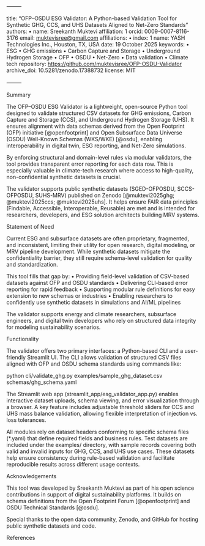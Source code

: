 
⸻

title: “OFP–OSDU ESG Validator: A Python-based Validation Tool for Synthetic GHG, CCS, and UHS Datasets Aligned to Net-Zero Standards”
authors:
	•	name: Sreekanth Muktevi
affiliation: 1
orcid: 0009-0007-8116-3176
email: muktevisree@gmail.com
affiliations:
	•	index: 1
name: YASH Technologies Inc., Houston, TX, USA
date: 19 October 2025
keywords:
	•	ESG
	•	GHG emissions
	•	Carbon Capture and Storage
	•	Underground Hydrogen Storage
	•	OFP
	•	OSDU
	•	Net-Zero
	•	Data validation
	•	Climate tech
repository: https://github.com/muktevisree/OFP-OSDU-Validator
archive_doi: 10.5281/zenodo.17388732
license: MIT

⸻

Summary

The OFP–OSDU ESG Validator is a lightweight, open-source Python tool designed to validate structured CSV datasets for GHG emissions, Carbon Capture and Storage (CCS), and Underground Hydrogen Storage (UHS). It ensures alignment with data schemas derived from the Open Footprint (OFP) initiative [@openfootprint] and Open Subsurface Data Universe (OSDU) Well-Known Schemas (WKS/WKE) [@osdu], enabling interoperability in digital twin, ESG reporting, and Net-Zero simulations.

By enforcing structural and domain-level rules via modular validators, the tool provides transparent error reporting for each data row. This is especially valuable in climate-tech research where access to high-quality, non-confidential synthetic datasets is crucial.

The validator supports public synthetic datasets (SGED-OFPOSDU, SCCS-OFPOSDU, SUHS-MRV) published on Zenodo [@muktevi2025ghg; @muktevi2025ccs; @muktevi2025uhs]. It helps ensure FAIR data principles (Findable, Accessible, Interoperable, Reusable) are met and is intended for researchers, developers, and ESG solution architects building MRV systems.

Statement of Need

Current ESG and subsurface datasets are often proprietary, fragmented, and inconsistent, limiting their utility for open research, digital modeling, or MRV pipeline development. While synthetic datasets mitigate the confidentiality barrier, they still require schema-level validation for quality and standardization.

This tool fills that gap by:
	•	Providing field-level validation of CSV-based datasets against OFP and OSDU standards
	•	Delivering CLI-based error reporting for rapid feedback
	•	Supporting modular rule definitions for easy extension to new schemas or industries
	•	Enabling researchers to confidently use synthetic datasets in simulations and AI/ML pipelines

The validator supports energy and climate researchers, subsurface engineers, and digital twin developers who rely on structured data integrity for modeling sustainability scenarios.

Functionality

The validator offers two primary interfaces: a Python-based CLI and a user-friendly Streamlit UI. The CLI allows validation of structured CSV files aligned with OFP and OSDU schema standards using commands like:

python cli/validate_ghg.py examples/sample_ghg_dataset.csv schemas/ghg_schema.yaml

The Streamlit web app (streamlit_app/esg_validator_app.py) enables interactive dataset uploads, schema viewing, and error visualization through a browser. A key feature includes adjustable threshold sliders for CCS and UHS mass balance validation, allowing flexible interpretation of injection vs. loss tolerances.

All modules rely on dataset headers conforming to specific schema files (*.yaml) that define required fields and business rules. Test datasets are included under the examples/ directory, with sample records covering both valid and invalid inputs for GHG, CCS, and UHS use cases. These datasets help ensure consistency during rule-based validation and facilitate reproducible results across different usage contexts.

Acknowledgements

This tool was developed by Sreekanth Muktevi as part of his open science contributions in support of digital sustainability platforms. It builds on schema definitions from the Open Footprint Forum [@openfootprint] and OSDU Technical Standards [@osdu].

Special thanks to the open data community, Zenodo, and GitHub for hosting public synthetic datasets and code.

References

